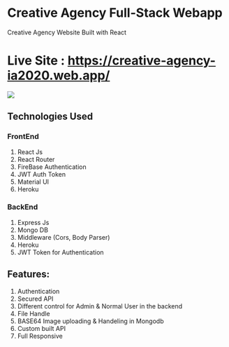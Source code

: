 # Creative Agency Full-Stack Webapp
Creative Agency Website Built with React

# Live Site : https://creative-agency-ia2020.web.app/

![](https://www.iftekharanam.me/wp-content/uploads/2020/03/1.png)

## Technologies Used

### FrontEnd

1. React Js
2. React Router
3. FireBase Authentication
4. JWT Auth Token 
4. Material UI
6. Heroku

### BackEnd

1. Express Js
2. Mongo DB
3. Middleware (Cors, Body Parser)
4. Heroku
5. JWT Token for Authentication


## Features:

1. Authentication
2. Secured API
3. Different control for Admin & Normal User in the backend
4. File Handle
5. BASE64 Image uploading & Handeling in Mongodb
6. Custom built API
7. Full Responsive
